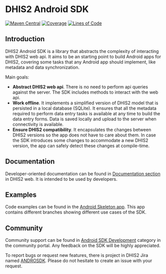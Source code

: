 # DHIS2 Android SDK

[![Maven Central](https://maven-badges.herokuapp.com/maven-central/org.hisp.dhis/android-core/badge.svg)](https://maven-badges.herokuapp.com/maven-central/org.hisp.dhis/android-core)
[![Coverage](https://sonarcloud.io/api/project_badges/measure?project=dhis2_dhis2-android-sdk&metric=coverage&branch=master)](https://sonarcloud.io/summary/new_code?id=dhis2_dhis2-android-sdk&branch=master)
[![Lines of Code](https://sonarcloud.io/api/project_badges/measure?project=dhis2_dhis2-android-sdk&metric=ncloc&branch=master)](https://sonarcloud.io/summary/new_code?id=dhis2_dhis2-android-sdk&branch=master)

## Introduction

DHIS2 Android SDK is a library that abstracts the complexity of interacting with DHIS2 web api. It aims to be an starting point to build Android apps for DHIS2, covering some tasks that any Android app should implement, like metadata and data synchronization.

Main goals:

- **Abstract DHIS2 web api**. There is no need to perform api queries against the server. The SDK includes methods to interact with the web api.
- **Work offline**. It implements a simplified version of DHIS2 model that is persisted in a local database (SQLite). It ensures that all the metadata required to perform data entry tasks is available at any time to build the data entry forms. Data is saved locally and upload to the server when connectivity is available.
- **Ensure DHIS2 compatibility**. It encapsulates the changes between DHIS2 versions so the app does not have to care about them. In case the SDK introduces some changes to accommodate a new DHIS2 version, the app can safely detect these changes at compile-time.

## Documentation

Developer-oriented documentation can be found in [Documentation section](https://docs.dhis2.org/en/develop/developing-with-the-android-sdk/about-this-guide.html) in DHIS2 web. It is intended to be used by developers.

## Examples

Code examples can be found in the [Android Skeleton app](https://github.com/dhis2/dhis2-android-skeleton-app). This app contains different branches showing different use cases of the SDK.

## Community

Community support can be found in [Android SDK Development](https://community.dhis2.org/c/development/sdk-android-development) category in the community portal. Any feedback on the SDK will be highly appreciated.

To report bugs or request new features, there is project in DHIS2 Jira named [ANDROSDK](https://jira.dhis2.org/projects/ANDROSDK/issues). Please do not hesitate to create an issue with your request.
